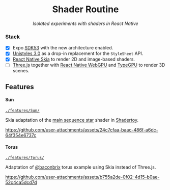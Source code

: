 <h1 align="center">Shader Routine</h1>
<p align="center"><i>Isolated experiments with shaders in React Native</i></p>

### Stack

- [x] Expo [SDK53](https://expo.dev/changelog/sdk-53-beta) with the new architecture enabled.
- [x] [Unistyles 3.0](https://www.unistyl.es/v3/start/introduction) as a drop-in replacement for the `StyleSheet` API.
- [x] [React Native Skia](https://shopify.github.io/react-native-skia/) to render 2D and image-based shaders.
- [ ] [Three.js]() together with [React Native WebGPU](https://github.com/wcandillon/react-native-webgpu) and [TypeGPU](https://docs.swmansion.com/TypeGPU/integration/react-native/) to render 3D scenes.

## Features

#### Sun

[`./features/Sun/`](./features/Sun/)

Skia adaptation of the [main sequence star](https://www.shadertoy.com/view/4dXGR4) shader in [Shadertoy](https://www.shadertoy.com/).

https://github.com/user-attachments/assets/24c7cfaa-baac-486f-a6dc-64f354e6737c

#### Torus

[`./features/Torus/`](./features/Torus/)

Adaptation of [@baconbrix](https://x.com/baconbrix/status/1924919835420504339) torus example using Skia instead of Three.js.

https://github.com/user-attachments/assets/b755a2de-0f02-4d15-b0ae-52c4ca5dcd7d
